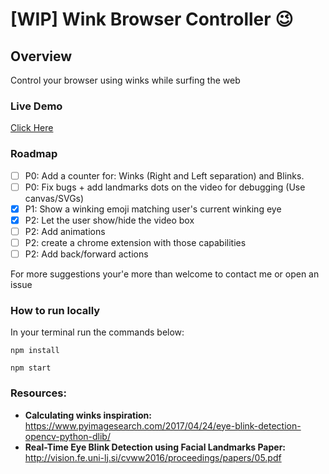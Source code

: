 # [WIP] Wink Browser Controller :wink:

## Overview
Control your browser using winks while surfing the web 

### Live Demo
[Click Here](https://wink-browser-controller.herokuapp.com)

### Roadmap
- [ ] P0: Add a counter for: Winks (Right and Left separation) and Blinks.
- [ ] P0: Fix bugs + add landmarks dots on the video for debugging (Use canvas/SVGs)
- [x] P1: Show a winking emoji matching user's current winking eye
- [x] P2: Let the user show/hide the video box
- [ ] P2: Add animations
- [ ] P2: create a chrome extension with those capabilities
- [ ] P2: Add back/forward actions

For more suggestions your'e more than welcome to contact me or open an issue

### How to run locally
In your terminal run the commands below:

`npm install`

`npm start`

### Resources:
- **Calculating winks inspiration:** https://www.pyimagesearch.com/2017/04/24/eye-blink-detection-opencv-python-dlib/
- **Real-Time Eye Blink Detection using Facial Landmarks Paper:** http://vision.fe.uni-lj.si/cvww2016/proceedings/papers/05.pdf

